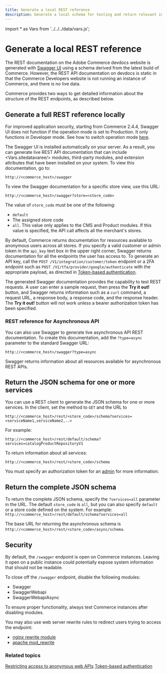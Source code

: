 ```yaml
---
title: Generate a local REST reference
description: Generate a local schema for testing and return relevant information
--- 
```

import * as Vars from '../../../data/vars.js';

# Generate a local REST reference

The REST documentation on the Adobe Commerce devdocs website is generated with [Swagger UI](http://swagger.io) using a schema derived from the latest build of Commerce. However, the REST API documentation on devdocs is static in that the Commerce Developers website is not running an instance of Commerce, and there is no live data.

Commerce provides two ways to get detailed information about the structure of the REST endpoints, as described below.

## Generate a full REST reference locally

<InlineAlert variant="info" slots="text"/>

For improved application security, starting from Commerce 2.4.4, Swagger UI does not function if the operation mode is set to Production. It only functions in Developer mode.
See how to switch operation mode [here](https://experienceleague.adobe.com/docs/commerce-operations/configuration-guide/cli/set-mode.html#change-to-developer-mode).

The Swagger UI is installed automatically on your server. As a result, you can generate live REST API documentation that can include <Vars.sitedatavaree/> modules, third-party modules, and extension attributes that have been installed on your system. To view this documentation, go to:

`http://<commerce_host>/swagger`

To view the Swagger documentation for a specific store view, use this URL:

 `http://<commerce_host>/swagger?store=<store_code>`

 The value of `store_code` must be one of the following:

-  `default`
-  The assigned store code
-  `all`. This value only applies to the CMS and Product modules. If this value is specified, the API call affects all the merchant's stores.

By default, Commerce returns documentation for resources available to anonymous users across all stores. If you specify a valid customer or admin token in the `api_key` text box in the upper right corner, Swagger returns documentation for all the endpoints the user has access to. To generate an API key, call the `POST /V1/integration/customer/token` endpoint or a 2FA endpoint such as `POST /V1/tfa/provider/google/authenticate` with the appropriate payload, as directed in [Token-based authentication](/get-started/authentication/gs-authentication-token).

The generated Swagger documentation provides the capability to test REST requests. A user can enter a sample request, then press the **Try it out!** button, and Swagger returns information such as a `curl` command, a request URL, a response body, a response code, and the response header. The **Try it out!** button will not work unless a bearer authorization token has been specified.

### REST reference for Asynchronous API

You can also use Swagger to generate live asynchronous API REST documentation. To create this documentation, add the `?type=async` parameter to the standard Swagger URL:

`http://<commerce_host>/swagger?type=async`

Swagger returns information about all resources available for asynchronous REST APIs.

## Return the JSON schema for one or more services

You can use a REST client to generate the JSON schema for one or more services. In the client, set the method to `GET` and the URL to

`http://<commerce_host>/rest/<store_code>/schema?services=<serviceName1,serviceName2,..>`

For example:

`http://<commerce_host>/rest/default/schema?services=catalogProductRepositoryV1`

To return information about all services:

`http://<commerce_host>/rest/<store_code>/schema`

<InlineAlert variant="info" slots="text"/>

You must specify an authorization token for an [admin](/get-started/authentication/gs-authentication-token) for more information.

## Return the complete JSON schema

To return the complete JSON schema, specify the `?services=all` parameter in the URL. The default `store_code` is `all`, but you can also specify `default` or a store code defined on the system. For example: `http://<commerce_host>/rest/default/schema?services=all`

The base URL for returning the asynchronous schema is `http://<commerce_host>/rest/<store_code>/async/schema`.

## Security

By default, the `/swagger` endpoint is open on Commerce instances. Leaving it open on a public instance could potentially expose system information that should not be readable.

To close off the `/swagger` endpoint, disable the following modules:

-  Swagger
-  SwaggerWebapi
-  SwaggerWebapiAsync

To ensure proper functionality, always test Commerce instances after disabling modules.

You may also use web server rewrite rules to redirect users trying to access the endpoint:

-  [nginx rewrite module](http://nginx.org/en/docs/http/ngx_http_rewrite_module.html#rewrite)
-  [apache mod_rewrite](https://httpd.apache.org/docs/2.4/rewrite/)

### Related topics

[Restricting access to anonymous web APIs](/rest/use-rest/anonymous-api-security/)
[Token-based authentication](/get-started/authentication/gs-authentication-token)
